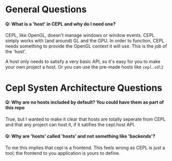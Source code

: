 # General Questions

#### Q: What is a 'host' in CEPL and why do I need one?

CEPL, like OpenGL, doesn't manage windows or window events.  CEPL simply works with (and around) GL and the GPU.  In order to function, CEPL needs something to provide the OpenGL context it will use. This is the job of the 'host'.

A host only needs to satisfy a very basic API, so it's easy for you to make your own project a host. Or you can use the pre-made hosts like `cepl.sdl2`

# Cepl Systen Architecture Questions

#### Q: Why are no hosts included by default? You could have them as part of this repo

True, but I wanted to make it clear that hosts are totally seperate from CEPL and that any project can host it, if it satifies the cepl.host API.


#### Q: Why are 'hosts' called 'hosts' and not something like 'backends'?

To me this implies that cepl is a frontend.  This feels wrong as CEPL is just a tool; the frontend to you application is yours to define.
